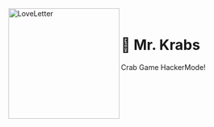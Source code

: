 
<div>
  <img width="220" align="left" src="https://i.ibb.co/nMB6r4g/phpo-Vxu-Gg.png" alt="LoveLetter"/>
  <br>
  <h1><b>🦀 Mr. Krabs</b></h1>
  <p>Crab Game HackerMode!</p>
</div>
